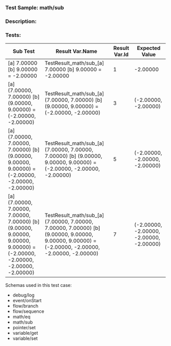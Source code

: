 ### **Test Sample:** math/sub
### **Description:** 

### Tests:
| Sub Test | Result Var.Name | Result Var.Id | Expected Value
| ----------- | ----------- | ----------- |----------- |
| [a] 7.00000 [b] 9.00000 = -2.00000 | TestResult_math/sub_[a] 7.00000 [b] 9.00000 = -2.00000 | 1 | -2.00000
| [a] (7.00000, 7.00000) [b] (9.00000, 9.00000) = (-2.00000, -2.00000) | TestResult_math/sub_[a] (7.00000, 7.00000) [b] (9.00000, 9.00000) = (-2.00000, -2.00000) | 3 | (-2.00000, -2.00000)
| [a] (7.00000, 7.00000, 7.00000) [b] (9.00000, 9.00000, 9.00000) = (-2.00000, -2.00000, -2.00000) | TestResult_math/sub_[a] (7.00000, 7.00000, 7.00000) [b] (9.00000, 9.00000, 9.00000) = (-2.00000, -2.00000, -2.00000) | 5 | (-2.00000, -2.00000, -2.00000)
| [a] (7.00000, 7.00000, 7.00000, 7.00000) [b] (9.00000, 9.00000, 9.00000, 9.00000) = (-2.00000, -2.00000, -2.00000, -2.00000) | TestResult_math/sub_[a] (7.00000, 7.00000, 7.00000, 7.00000) [b] (9.00000, 9.00000, 9.00000, 9.00000) = (-2.00000, -2.00000, -2.00000, -2.00000) | 7 | (-2.00000, -2.00000, -2.00000, -2.00000)

Schemas used in this test case:
- debug/log
- event/onStart
- flow/branch
- flow/sequence
- math/eq
- math/sub
- pointer/set
- variable/get
- variable/set
